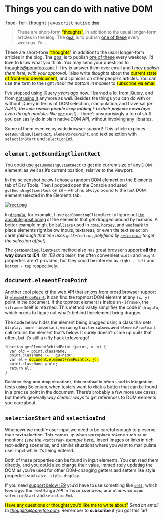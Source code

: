 <h1>Things you can do with native DOM</h1>

<p><kbd>food-for-thought</kbd> <kbd>javascript</kbd> <kbd>native</kbd> <kbd>dom</kbd></p>

<blockquote><p>These are short-form <mark class="md-mark">&#x201C;thoughts&#x201D;</mark>, in addition to the usual longer-form articles in the blog. The <a href="https://ponyfoo.com/articles/food-for-thought-begins">goal</a> is to publish <a href="https://ponyfoo.com/articles/tagged/food-for-thought">one of these</a> every weekday. I&#x2019;d &#x2026;</p></blockquote>

<div><p>These are short-form <mark class="md-mark">&#x201C;thoughts&#x201D;</mark>, in addition to the usual longer-form articles in the blog. The <a href="https://ponyfoo.com/articles/food-for-thought-begins">goal</a> is to publish <a href="https://ponyfoo.com/articles/tagged/food-for-thought">one of these</a> every weekday. I&#x2019;d love to know what you think. You may send your questions to <a href="mailto:thoughts@ponyfoo.com">thoughts@ponyfoo.com</a>. I&#x2019;ll try to answer them over email and I <em>may publish them here, with your approval</em>. I also write <em>thoughts</em> about the <mark class="md-mark">current state of front-end development</mark>, and opinions on other people&#x2019;s articles. You can use the form to the right <em>(near the bottom in mobile)</em> to <mark class="md-mark">subscribe via email</mark>.</p></div>

<div></div>

<div><p>I&#x2019;ve stopped using jQuery <a href="https://ponyfoo.com/articles/getting-over-jquery"><em>years ago</em></a> now. I learned a lot from jQuery, and from <a href="https://ponyfoo.com/articles/getting-over-jquery">not using it</a> anymore as well. Besides the things you can do with or without jQuery in terms of DOM selection, manipulation, and traversal <em>(or AJAX, the sole reason people keep adding it to their projects nowadays &#x2013; even though modules like <a href="https://github.com/Raynos/xhr" target="_blank"><code class="md-code md-code-inline">xhr</code></a> exist)</em> &#x2013; there&#x2019;s unsurprisingly a ton of stuff you can easily do in plain native DOM API, without involving any libraries.</p> <p>Some of them even enjoy wide browser support! This article explores <code class="md-code md-code-inline">getBoundingClientRect</code>, <code class="md-code md-code-inline">elementFromPoint</code>, and text selection with <code class="md-code md-code-inline">selectionStart</code> and <code class="md-code md-code-inline">selectionEnd</code>.</p></div>

<div><h2 id="elementgetboundingclientrect"><code class="md-code md-code-inline">element.getBoundingClientRect</code></h2> <p>You could use <a href="https://developer.mozilla.org/en/docs/Web/API/Element/getBoundingClientRect" target="_blank" aria-label="Element.getBoundingClientRect() &#x2013; MDN"><code class="md-code md-code-inline">getBoundingClientRect</code></a> to get the current size of any DOM element, as well as it&#x2019;s current position, relative to the viewport.</p> <p>In the screenshot below I chose a random DOM element on the Elements tab of Dev Tools. Then I popped open the Console and used <code class="md-code md-code-inline">getBoundingClientRect</code> on <code class="md-code md-code-inline">$0</code> &#x2013; which is always bound to the last DOM element selected in the Elements tab.</p> <p><a href="https://developer.mozilla.org/en/docs/Web/API/Element/getBoundingClientRect" target="_blank" aria-label="Element.getBoundingClientRect() &#x2013; MDN"><img alt="rect.png" class="" src="https://i.imgur.com/FO1GqeR.png"></a></p> <p>In <a href="https://github.com/bevacqua/dragula" target="_blank" aria-label="bevacqua/dragula on GitHub"><code class="md-code md-code-inline">dragula</code></a>, for example, I use <code class="md-code md-code-inline">getBoundingClientRect</code> to figure out <a href="https://github.com/bevacqua/dragula/blob/8ebbffc7a674234cc55e757155d981dca9ab3288/dragula.js#L463-L469" target="_blank" aria-label="getOffset() method in dragula">the absolute positioning</a> of the elements that get dragged around by humans. A better example might be <a href="https://github.com/bevacqua/bullseye/blob/bab4799cdf02e5df2bef81d48faddc75a0b03f6f/bullseye.js#L44" target="_blank" aria-label="bevacqua/bullseye on GitHub"><code class="md-code md-code-inline">bullseye</code></a> used in <a href="https://github.com/bevacqua/rome" target="_blank" aria-label="bevacqua/rome on GitHub"><code class="md-code md-code-inline">rome</code></a>, <a href="https://github.com/bevacqua/horsey" target="_blank" aria-label="bevacqua/horsey on GitHub"><code class="md-code md-code-inline">horsey</code></a>, and <a href="https://github.com/bevacqua/woofmark" target="_blank" aria-label="bevacqua/woofmark on GitHub"><code class="md-code md-code-inline">woofmark</code></a> to place elements right below inputs, textareas, or even the text selection caret <em>(although that one uses <code class="md-code md-code-inline">getSelection</code>, polyfilled by <a href="https://github.com/bevacqua/seleccion" target="_blank" aria-label="bevacqua/seleccion on GitHub"><code class="md-code md-code-inline">seleccion</code></a>, to get the selection offset)</em>.</p> <p>The <code class="md-code md-code-inline">getBoundingClientRect</code> method also has great browser support: <strong>all the way down to IE4</strong>. On <em>IE8 and older</em>, the often convenient <code class="md-code md-code-inline">width</code> and <code class="md-code md-code-inline">height</code> properties aren&#x2019;t provided, but they could be inferred as <code class="md-code md-code-inline">right - left</code> and <code class="md-code md-code-inline">bottom - top</code> respectively.</p> <h2 id="documentelementfrompoint"><code class="md-code md-code-inline">document.elementFromPoint</code></h2> <p>Another cool piece of the web API that enjoys from broad browser support is <a href="https://developer.mozilla.org/en-US/docs/Web/API/Document/elementFromPoint" target="_blank" aria-label="Document.elementFromPoint() &#x2013; MDN"><code class="md-code md-code-inline">elementFromPoint</code></a>. It can find the topmost DOM element at any <code class="md-code md-code-inline">(x, y)</code> point in the document. If the topmost element is inside an <code class="md-code md-code-inline">&lt;iframe&gt;</code>, the <code class="md-code md-code-inline">&lt;iframe&gt;</code> itself is returned. This method vastly simplifies the code in <code class="md-code md-code-inline">dragula</code>, which needs to figure out what&#x2019;s behind the element being dragged.</p> <p>The code below hides the element being dragged using a class that sets <code class="md-code md-code-inline">display: none !important</code>, ensuring that the subsequent <code class="md-code md-code-inline">elementFromPoint</code> call returns the element that&#x2019;s below. It surely doesn&#x2019;t come up quite that often, but it&#x2019;s still a nifty hack to leverage!</p> <pre class="md-code-block"><code class="md-code md-lang-javascript"><span class="md-code-function"><span class="md-code-keyword">function</span> <span class="md-code-title">getElementBehindPoint</span> <span class="md-code-params">(point, x, y)</span> </span>{
  <span class="md-code-keyword">var</span> old = point.className;
  point.className += <span class="md-code-string">&apos; gu-hide&apos;</span>;
  <span class="md-code-keyword">var</span> el = <mark class="md-mark md-code-mark">document.elementFromPoint(x, y);</mark>
  point.className = old;
  <span class="md-code-keyword">return</span> el;
}
</code></pre> <p>Besides drag and drop situations, this method is often used in integration tests using Selenium, when testers want to click a button that can be found in a precise point in the document. There&#x2019;s probably a few more use cases, but there&#x2019;s generally <em>way cleaner ways</em> to get references to DOM elements you care about.</p> <h2 id="selectionstart-and-selectionend"><code class="md-code md-code-inline">selectionStart</code> and <code class="md-code md-code-inline">selectionEnd</code></h2> <p>Whenever we modify user input we need to be careful enough to preserve their text selection. This comes up when we replace tokens such as at mentions <a href="http://bevacqua.github.io/horsey/" target="_blank" aria-label="Horsey autocomplete demo on GitHub Pages"><em>(see the <code class="md-code md-code-inline">&lt;textarea&gt;</code> example here)</em></a>, insert images or links in rich text-editing scenarios, and similar situations where you want to manipulate user input while it&#x2019;s being entered.</p> <p>Both of these properties can be found in input elements. You can read them directly, and you could also change their value, immediately updating the DOM as you&#x2019;re used for other DOM-changing getters and setters like style properties such as <code class="md-code md-code-inline">el.style.display</code>.</p> <p>If you need <a href="https://developer.mozilla.org/en-US/docs/Web/API/HTMLInputElement/setSelectionRange" target="_blank" aria-label="HTMLInputElement.setSelectionRange() &#x2013; MDN">support below IE9</a> you&#x2019;d have to use something like <a href="https://github.com/bevacqua/sell" target="_blank" aria-label="bevacqua/sell on GitHub"><code class="md-code md-code-inline">sell</code></a>, which leverages the TextRange API in those scenarios, and otherwise uses <code class="md-code md-code-inline">selectionStart</code> and <code class="md-code md-code-inline">selectionEnd</code>.</p> <p><mark class="md-mark">Have any questions or thoughts you&#x2019;d like me to write about?</mark> <em>Send an email to <a href="mailto:thoughts@ponyfoo.com" aria-label="Send me your questions and feedback!">thoughts@ponyfoo.com</a>.</em> Remember to <strong>subscribe</strong> if you got this far!</p></div>
